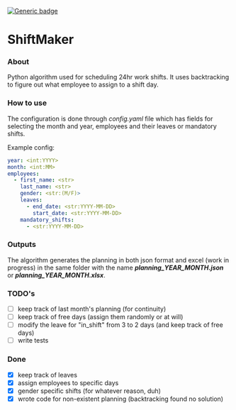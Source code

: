 [![Generic badge](https://img.shields.io/badge/python_version-3.9.0-blue.svg)](https://shields.io/)
# ShiftMaker

### About
Python algorithm used for scheduling 24hr work shifts. It uses backtracking to figure out
what employee to assign to a shift day.

### How to use
The configuration is done through _config.yaml_ file which has fields for selecting the month and year,
 employees and their leaves or mandatory shifts.

Example config:

```yaml
year: <int:YYYY>
month: <int:MM>
employees: 
  - first_name: <str>
    last_name: <str>
    gender: <str:(M/F)>
    leaves: 
      - end_date: <str:YYYY-MM-DD>
        start_date: <str:YYYY-MM-DD>
    mandatory_shifts: 
      - <str:YYYY-MM-DD>
```

### Outputs
The algorithm generates the planning in both json format and excel (work in progress) in the same folder
with the name ___planning_YEAR_MONTH.json___ or ___planning_YEAR_MONTH.xlsx___.

### TODO's
-[ ] keep track of last month's planning (for continuity)
-[ ] keep track of free days (assign them randomly or at will)
-[ ] modify the leave for "in_shift" from 3 to 2 days (and keep track of free days)
-[ ] write tests

### Done
-[x] keep track of leaves
-[x] assign employees to specific days
-[x] gender specific shifts (for whatever reason, duh)
-[x] wrote code for non-existent planning (backtracking found no solution)